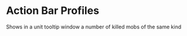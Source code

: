 Action Bar Profiles
===================

Shows in a unit tooltip window a number of killed mobs of the same kind
